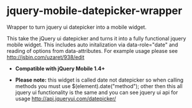 jquery-mobile-datepicker-wrapper
================================

Wrapper to turn jquery ui datepicker into a mobile widget.

This take the jQuery ui datepicker and turns it into a fully functional jquery mobile widget. This includes auto initalization via data-role="date" and reading of options from data-attributes.
For example usage please see http://jsbin.com/uzaret/938/edit

* **Compatible with jQuery Mobile 1.4+**

* **Please note:** this widget is called date not datepicker so when calling methods you must use $(element).date("method"); other then this all jquery ui functionality is the same and you can see jquery ui api for usage http://api.jqueryui.com/datepicker/
